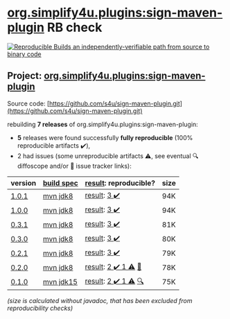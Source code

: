 [org.simplify4u.plugins:sign-maven-plugin](https://central.sonatype.com/artifact/org.simplify4u.plugins/sign-maven-plugin/versions) RB check
=======

[![Reproducible Builds](https://reproducible-builds.org/images/logos/rb.svg) an independently-verifiable path from source to binary code](https://reproducible-builds.org/)

## Project: [org.simplify4u.plugins:sign-maven-plugin](https://central.sonatype.com/artifact/org.simplify4u.plugins/sign-maven-plugin/versions)

Source code: [https://github.com/s4u/sign-maven-plugin.git](https://github.com/s4u/sign-maven-plugin.git)

rebuilding **7 releases** of org.simplify4u.plugins:sign-maven-plugin:
- **5** releases were found successfully **fully reproducible** (100% reproducible artifacts :heavy_check_mark:),
- 2 had issues (some unreproducible artifacts :warning:, see eventual :mag: diffoscope and/or :memo: issue tracker links):

| version | [build spec](/BUILDSPEC.md) | [result](https://reproducible-builds.org/docs/jvm/): reproducible? | size |
| -- | --------- | ------ | -- |
| [1.0.1](https://search.maven.org/artifact/org.simplify4u.plugins/sign-maven-plugin/1.0.1/pom) | [mvn jdk8](sign-maven-plugin-1.0.1.buildspec) | [result](sign-maven-plugin-1.0.1.buildinfo): [3 :heavy_check_mark: ](sign-maven-plugin-1.0.1.buildcompare) | 94K |
| [1.0.0](https://search.maven.org/artifact/org.simplify4u.plugins/sign-maven-plugin/1.0.0/pom) | [mvn jdk8](sign-maven-plugin-1.0.0.buildspec) | [result](sign-maven-plugin-1.0.0.buildinfo): [3 :heavy_check_mark: ](sign-maven-plugin-1.0.0.buildcompare) | 94K |
| [0.3.1](https://search.maven.org/artifact/org.simplify4u.plugins/sign-maven-plugin/0.3.1/pom) | [mvn jdk8](sign-maven-plugin-0.3.1.buildspec) | [result](sign-maven-plugin-0.3.1.buildinfo): [3 :heavy_check_mark: ](sign-maven-plugin-0.3.1.buildcompare) | 81K |
| [0.3.0](https://search.maven.org/artifact/org.simplify4u.plugins/sign-maven-plugin/0.3.0/pom) | [mvn jdk8](sign-maven-plugin-0.3.0.buildspec) | [result](sign-maven-plugin-0.3.0.buildinfo): [3 :heavy_check_mark: ](sign-maven-plugin-0.3.0.buildcompare) | 80K |
| [0.2.1](https://search.maven.org/artifact/org.simplify4u.plugins/sign-maven-plugin/0.2.1/pom) | [mvn jdk8](sign-maven-plugin-0.2.1.buildspec) | [result](sign-maven-plugin-0.2.1.buildinfo): [3 :heavy_check_mark: ](sign-maven-plugin-0.2.1.buildcompare) | 79K |
| [0.2.0](https://search.maven.org/artifact/org.simplify4u.plugins/sign-maven-plugin/0.2.0/pom) | [mvn jdk8](sign-maven-plugin-0.2.0.buildspec) | [result](sign-maven-plugin-0.2.0.buildinfo): [2 :heavy_check_mark:  1 :warning:](sign-maven-plugin-0.2.0.buildcompare) [:memo:](https://github.com/s4u/sign-maven-plugin/issues/27) | 78K |
| [0.1.0](https://search.maven.org/artifact/org.simplify4u.plugins/sign-maven-plugin/0.1.0/pom) | [mvn jdk15](sign-maven-plugin-0.1.0.buildspec) | [result](sign-maven-plugin-0.1.0.buildinfo): [2 :heavy_check_mark:  1 :warning:](sign-maven-plugin-0.1.0.buildcompare) [:mag:](https://github.com/jvm-repo-rebuild/reproducible-central/blob/master/content/org/simplify4u/plugins/sign-maven-plugin/sign-maven-plugin-0.1.0.diffoscope) | 75K |

<i>(size is calculated without javadoc, that has been excluded from reproducibility checks)</i>

